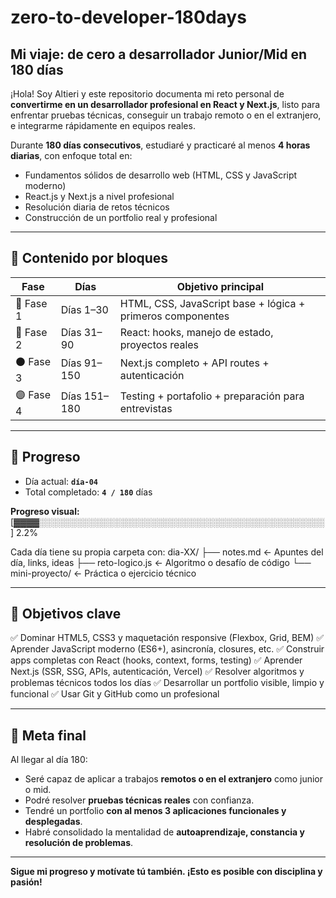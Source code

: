 # zero-to-developer-180days

## Mi viaje: de cero a desarrollador Junior/Mid en 180 días

¡Hola! Soy Altieri y este repositorio documenta mi reto personal de **convertirme en un desarrollador profesional en React y Next.js**, listo para enfrentar pruebas técnicas, conseguir un trabajo remoto o en el extranjero, e integrarme rápidamente en equipos reales.

Durante **180 días consecutivos**, estudiaré y practicaré al menos **4 horas diarias**, con enfoque total en:

* Fundamentos sólidos de desarrollo web (HTML, CSS y JavaScript moderno)
* React.js y Next.js a nivel profesional
* Resolución diaria de retos técnicos
* Construcción de un portfolio real y profesional

---

## 🧭 Contenido por bloques

| Fase      | Días         | Objetivo principal                                         |
| --------- | ------------ | ---------------------------------------------------------- |
| 🔹 Fase 1 | Días 1–30    | HTML, CSS, JavaScript base + lógica + primeros componentes |
| 🔸 Fase 2 | Días 31–90   | React: hooks, manejo de estado, proyectos reales           |
| ⚫ Fase 3  | Días 91–150  | Next.js completo + API routes + autenticación              |
| 🟣 Fase 4 | Días 151–180 | Testing + portafolio + preparación para entrevistas        |

---

## 📅 Progreso

* Día actual: **`día-04`**
* Total completado: **`4 / 180`** días

**Progreso visual:**
\[▓▓▓▓░░░░░░░░░░░░░░░░░░░░░░░░░░░░░░░░░░░░░░░░░░░░░░] 2.2%

Cada día tiene su propia carpeta con:
dia-XX/
├── notes.md ← Apuntes del día, links, ideas
├── reto-logico.js ← Algoritmo o desafío de código
└── mini-proyecto/ ← Práctica o ejercicio técnico

---

## 🚀 Objetivos clave

✅ Dominar HTML5, CSS3 y maquetación responsive (Flexbox, Grid, BEM)
✅ Aprender JavaScript moderno (ES6+), asincronía, closures, etc.
✅ Construir apps completas con React (hooks, context, forms, testing)
✅ Aprender Next.js (SSR, SSG, APIs, autenticación, Vercel)
✅ Resolver algoritmos y problemas técnicos todos los días
✅ Desarrollar un portfolio visible, limpio y funcional
✅ Usar Git y GitHub como un profesional

---

## 💼 Meta final

Al llegar al día 180:

* Seré capaz de aplicar a trabajos **remotos o en el extranjero** como junior o mid.
* Podré resolver **pruebas técnicas reales** con confianza.
* Tendré un portfolio **con al menos 3 aplicaciones funcionales y desplegadas**.
* Habré consolidado la mentalidad de **autoaprendizaje, constancia y resolución de problemas**.

---

**Sigue mi progreso y motívate tú también. ¡Esto es posible con disciplina y pasión!**
